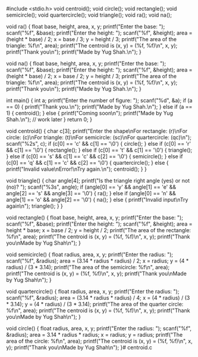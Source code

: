 #include <stdio.h>
void centroid();
void circle();
void rectangle();
void semicircle();
void quartercircle();
void triangle();
void ra();
void na();

void ra() {
    float base, height, area, x, y;
    printf("Enter the base: ");
    scanf("%f", &base);
    printf("Enter the height: ");
    scanf("%f", &height);
    area = (height * base) / 2;
    x = base / 3;
    y = height / 3;
    printf("The area of the triangle: %f\n", area);
    printf("The centroid is (x, y) = (%f, %f)\n", x, y);
    printf("Thank you\n");
    printf("Made by Yug Shah.\n");
}

void na() {
    float base, height, area, x, y;
    printf("Enter the base: ");
    scanf("%f", &base);
    printf("Enter the height: ");
    scanf("%f", &height);
    area = (height * base) / 2;
    x = base / 2;
    y = height / 3;
    printf("The area of the triangle: %f\n", area);
    printf("The centroid is (x, y) = (%f, %f)\n", x, y);
    printf("Thank you\n");
    printf("Made by Yug Shah.\n");
}

int main() {
    int a;
    printf("Enter the number of figure: ");
    scanf("%d", &a);
    if (a == 0) {
        printf("Thank you.\n");
        printf("Made by Yug Shah.\n");
    } else if (a == 1) {
        centroid();
    } else {
        printf("Coming soon\n");
        printf("Made by Yug Shah.\n"); // work later
    }
    return 0;
}

void centroid() {
    char c[3];
    printf("Enter the shape\nFor rectangle: (r)\nFor circle: (c)\nFor triangle: (t)\nFor semicircle: (sc)\nFor quartercircle: (qc)\n");
    scanf("%2s", c);
    if (c[0] == 'c' && c[1] == '\0') {
        circle();
    } else if (c[0] == 'r' && c[1] == '\0') {
        rectangle();
    } else if (c[0] == 't' && c[1] == '\0') {
        triangle();
    } else if (c[0] == 's' && c[1] == 'c' && c[2] == '\0') {
        semicircle();
    } else if (c[0] == 'q' && c[1] == 'c' && c[2] == '\0') {
        quartercircle();
    } else {
        printf("Invalid value\nError!\nTry again.\n");
        centroid();
    }
}

void triangle() {
    char angle[4];
    printf("Is the triangle right angle (yes) or not (no)? ");
    scanf("%3s", angle);
    if (angle[0] == 'y' && angle[1] == 'e' && angle[2] == 's' && angle[3] == '\0') {
        ra();
    } else if (angle[0] == 'n' && angle[1] == 'o' && angle[2] == '\0') {
        na();
    } else {
        printf("Invalid input\nTry again\n");
        triangle();
    }
}

void rectangle() {
    float base, height, area, x, y;
    printf("Enter the base: ");
    scanf("%f", &base);
    printf("Enter the height: ");
    scanf("%f", &height);
    area = height * base;
    x = base / 2;
    y = height / 2;
    printf("The area of the rectangle: %f\n", area);
    printf("The centroid is (x, y) = (%f, %f)\n", x, y);
    printf("Thank you\nMade by Yug Shah\n");
}

void semicircle() {
    float radius, area, x, y;
    printf("Enter the radius: ");
    scanf("%f", &radius);
    area = (3.14 * radius * radius) / 2;
    x = radius;
    y = (4 * radius) / (3 * 3.14);
    printf("The area of the semicircle: %f\n", area);
    printf("The centroid is (x, y) = (%f, %f)\n", x, y);
    printf("Thank you\nMade by Yug Shah\n");
}

void quartercircle() {
    float radius, area, x, y;
    printf("Enter the radius: ");
    scanf("%f", &radius);
    area = (3.14 * radius * radius) / 4;
    x = (4 * radius) / (3 * 3.14);
    y = (4 * radius) / (3 * 3.14);
    printf("The area of the quarter circle: %f\n", area);
    printf("The centroid is (x, y) = (%f, %f)\n", x, y);
    printf("Thank you\nMade by Yug Shah\n");
}

void circle() {
    float radius, area, x, y;
    printf("Enter the radius: ");
    scanf("%f", &radius);
    area = 3.14 * radius * radius;
    x = radius;
    y = radius;
    printf("The area of the circle: %f\n", area);
    printf("The centroid is (x, y) = (%f, %f)\n", x, y);
    printf("Thank you\nMade by Yug Shah\n");
}# centroid.c
